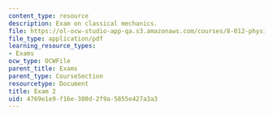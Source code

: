 ```yaml
---
content_type: resource
description: Exam on classical mechanics.
file: https://ol-ocw-studio-app-qa.s3.amazonaws.com/courses/8-012-physics-i-classical-mechanics-fall-2008/4769e1e9f16e380d2f9a5855e427a3a3_exam2.pdf
file_type: application/pdf
learning_resource_types:
- Exams
ocw_type: OCWFile
parent_title: Exams
parent_type: CourseSection
resourcetype: Document
title: Exam 2
uid: 4769e1e9-f16e-380d-2f9a-5855e427a3a3
---
```

